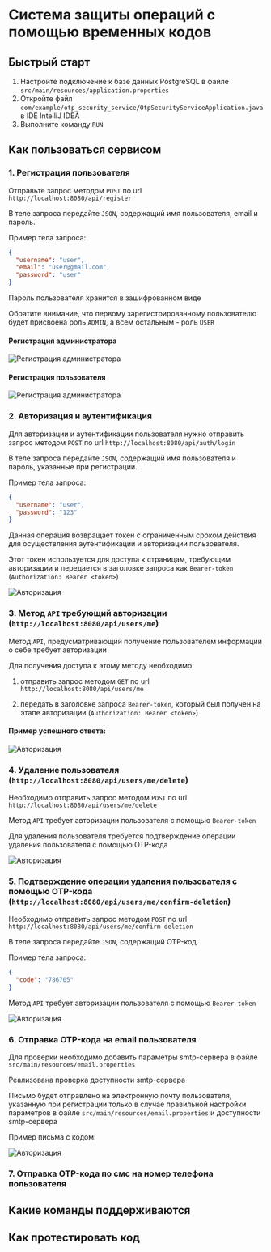 # Система защиты операций с помощью временных кодов

## Быстрый старт

1. Настройте подключение к базе данных PostgreSQL в файле `src/main/resources/application.properties`
2. Откройте файл `com/example/otp_security_service/OtpSecurityServiceApplication.java` в IDE IntelliJ IDEA
3. Выполните команду `RUN`

## Как пользоваться сервисом

### 1. Регистрация пользователя

Отправьте запрос методом `POST` по url `http://localhost:8080/api/register`

В теле запроса передайте `JSON`, содержащий имя пользователя, email и пароль.

Пример тела запроса:

```json
{
  "username": "user",
  "email": "user@gmail.com",
  "password": "user"
}
```
Пароль пользователя хранится в зашифрованном виде

Обратите внимание, что первому зарегистрированному пользователю будет присвоена роль `ADMIN`, а всем остальным - роль `USER`

#### Регистрация администратора
![Регистрация администратора](img/register-admin.png)

#### Регистрация пользователя
![Регистрация администратора](img/register-user.png)

### 2. Авторизация и аутентификация

Для авторизации и аутентификации пользователя нужно отправить запрос методом `POST` по url `http://localhost:8080/api/auth/login`

В теле запроса передайте `JSON`, содержащий имя пользователя и пароль, указанные при регистрации.

Пример тела запроса:

```json
{
  "username": "user",
  "password": "123"
}
```

Данная операция возвращает токен с ограниченным сроком действия для осуществления аутентификации и авторизации пользователя.

Этот токен используется для доступа к страницам, требующим авторизации и передается в заголовке запроса как `Bearer-token` (`Authorization: Bearer <token>`)

![Авторизация](img/auth.png)

### 3. Метод `API` требующий авторизации (`http://localhost:8080/api/users/me`)

Метод `API`, предусматривающий получение пользователем информации о себе требует авторизации

Для получения доступа к этому методу необходимо:

1) отправить запрос методом `GET` по url `http://localhost:8080/api/users/me`

2) передать в заголовке запроса `Bearer-token`, который был получен на этапе авторизации (`Authorization: Bearer <token>`)

#### Пример успешного ответа:

![Авторизация](img/me-access-success.png)

### 4. Удаление пользователя (`http://localhost:8080/api/users/me/delete`)

Необходимо отправить запрос методом `POST` по url `http://localhost:8080/api/users/me/delete`

Метод `API` требует авторизации пользователя с помощью `Bearer-token`

Для удаления пользователя требуется подтверждение операции удаления пользователя с помощью OTP-кода

![Авторизация](img/me-delete.png)

### 5. Подтверждение операции удаления пользователя с помощью OTP-кода (`http://localhost:8080/api/users/me/confirm-deletion`)

Необходимо отправить запрос методом `POST` по url `http://localhost:8080/api/users/me/confirm-deletion`

В теле запроса передайте `JSON`, содержащий OTP-код.

Пример тела запроса:

```json
{
  "code": "786705"
}
```

Метод `API` требует авторизации пользователя с помощью `Bearer-token`

![Авторизация](img/me-confitm-deletion.png)

### 6. Отправка OTP-кода на email пользователя

Для проверки необходимо добавить параметры smtp-сервера в файле `src/main/resources/email.properties`

Реализована проверка доступности smtp-сервера

Письмо будет отправлено на электронную почту пользователя, указанную при регистрации только в случае правильной настройки параметров в файле `src/main/resources/email.properties` и доступности smtp-сервера

Пример письма с кодом:

![Авторизация](img/mail-send.png)

### 7. Отправка OTP-кода по смс на номер телефона пользователя

## Какие команды поддерживаются

## Как протестировать код